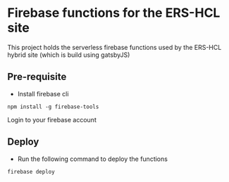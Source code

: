 # Firebase functions for the ERS-HCL site

This project holds the serverless firebase functions used by the ERS-HCL hybrid site (which is build using gatsbyJS)

## Pre-requisite

- Install firebase cli

```
npm install -g firebase-tools
```

Login to your firebase account

## Deploy

- Run the following command to deploy the functions

```
firebase deploy
```